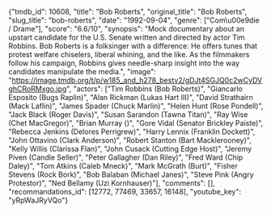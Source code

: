 {"tmdb_id": 10608, "title": "Bob Roberts", "original_title": "Bob Roberts", "slug_title": "bob-roberts", "date": "1992-09-04", "genre": ["Com\u00e9die / Drame"], "score": "6.6/10", "synopsis": "Mock documentary about an upstart candidate for the U.S. Senate written and directed by actor Tim Robbins. Bob Roberts is a folksinger with a difference: He offers tunes that protest welfare chiselers, liberal whining, and the like. As the filmmakers follow his campaign, Robbins gives needle-sharp insight into the way candidates manipulate the media.", "image": "https://image.tmdb.org/t/p/w185_and_h278_bestv2/gDJt4SGJQ0c2wCyDVghCRoRMxgo.jpg", "actors": ["Tim Robbins (Bob Roberts)", "Giancarlo Esposito (Bugs Raplin)", "Alan Rickman (Lukas Hart III)", "David Strathairn (Mack Laflin)", "James Spader (Chuck Marlin)", "Helen Hunt (Rose Pondell)", "Jack Black (Roger Davis)", "Susan Sarandon (Tawna Titan)", "Ray Wise (Chet MacGregor)", "Brian Murray ()", "Gore Vidal (Senator Brickley Paiste)", "Rebecca Jenkins (Delores Perrigrew)", "Harry Lennix (Franklin Dockett)", "John Ottavino (Clark Anderson)", "Robert Stanton (Bart Macklerooney)", "Kelly Willis (Clarissa Flan)", "John Cusack (Cutting Edge Host)", "Jeremy Piven (Candle Seller)", "Peter Gallagher (Dan Riley)", "Fred Ward (Chip Daley)", "Tom Atkins (Caleb Mneck)", "Mark McGrath (Burt)", "Fisher Stevens (Rock Bork)", "Bob Balaban (Michael Janes)", "Steve Pink (Angry Protestor)", "Ned Bellamy (Uzi Kornhauser)"], "comments": [], "recommandations_id": [12772, 77469, 33657, 16148], "youtube_key": "yRpWaJRyVQo"}